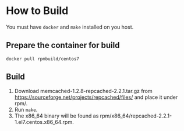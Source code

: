 # How to Build

You must have `docker` and `make` installed on you host.

## Prepare the container for build

    docker pull rpmbuild/centos7

## Build

1. Download memcached-1.2.8-repcached-2.2.1.tar.gz from https://sourceforge.net/projects/repcached/files/ and place it under rpm/.
2. Run `make`.
3. The x86_64 binary will be found as rpm/x86_64/repcached-2.2.1-1.el7.centos.x86_64.rpm.
